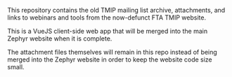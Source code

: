 This repository contains the old TMIP mailing list archive, attachments, and links to webinars and
tools from the now-defunct FTA TMIP website.

This is a VueJS client-side web app that will be merged into the main Zephyr website when it is
complete.

The attachment files themselves will remain in this repo instead of being merged into the Zephyr website in
order to keep the website code size small.


